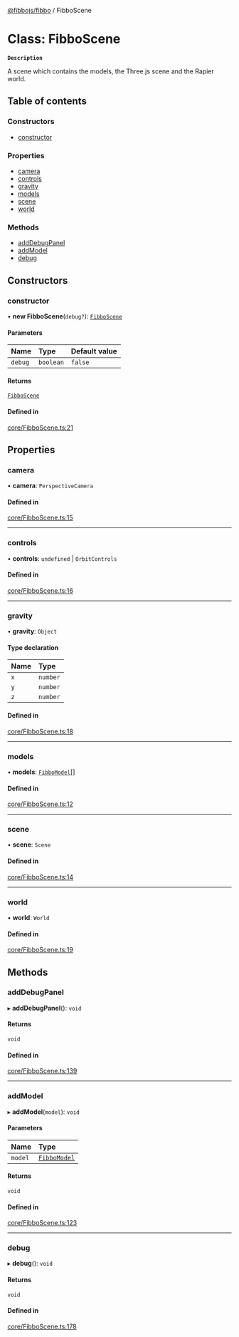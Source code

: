 [@fibbojs/fibbo](/api/index)  / FibboScene

# Class: FibboScene

**`Description`**

A scene which contains the models, the Three.js scene and the Rapier world.

## Table of contents

### Constructors

- [constructor](FibboScene.md#constructor)

### Properties

- [camera](FibboScene.md#camera)
- [controls](FibboScene.md#controls)
- [gravity](FibboScene.md#gravity)
- [models](FibboScene.md#models)
- [scene](FibboScene.md#scene)
- [world](FibboScene.md#world)

### Methods

- [addDebugPanel](FibboScene.md#adddebugpanel)
- [addModel](FibboScene.md#addmodel)
- [debug](FibboScene.md#debug)

## Constructors

### constructor

• **new FibboScene**(`debug?`): [`FibboScene`](FibboScene.md)

#### Parameters

| Name | Type | Default value |
| :------ | :------ | :------ |
| `debug` | `boolean` | `false` |

#### Returns

[`FibboScene`](FibboScene.md)

#### Defined in

[core/FibboScene.ts:21](https://github.com/fibbojs/fibbo/blob/39b31a0b731eac696fc5d788b95520a885d6af99/src/core/FibboScene.ts#L21)

## Properties

### camera

• **camera**: `PerspectiveCamera`

#### Defined in

[core/FibboScene.ts:15](https://github.com/fibbojs/fibbo/blob/39b31a0b731eac696fc5d788b95520a885d6af99/src/core/FibboScene.ts#L15)

___

### controls

• **controls**: `undefined` \| `OrbitControls`

#### Defined in

[core/FibboScene.ts:16](https://github.com/fibbojs/fibbo/blob/39b31a0b731eac696fc5d788b95520a885d6af99/src/core/FibboScene.ts#L16)

___

### gravity

• **gravity**: `Object`

#### Type declaration

| Name | Type |
| :------ | :------ |
| `x` | `number` |
| `y` | `number` |
| `z` | `number` |

#### Defined in

[core/FibboScene.ts:18](https://github.com/fibbojs/fibbo/blob/39b31a0b731eac696fc5d788b95520a885d6af99/src/core/FibboScene.ts#L18)

___

### models

• **models**: [`FibboModel`](FibboModel.md)[]

#### Defined in

[core/FibboScene.ts:12](https://github.com/fibbojs/fibbo/blob/39b31a0b731eac696fc5d788b95520a885d6af99/src/core/FibboScene.ts#L12)

___

### scene

• **scene**: `Scene`

#### Defined in

[core/FibboScene.ts:14](https://github.com/fibbojs/fibbo/blob/39b31a0b731eac696fc5d788b95520a885d6af99/src/core/FibboScene.ts#L14)

___

### world

• **world**: `World`

#### Defined in

[core/FibboScene.ts:19](https://github.com/fibbojs/fibbo/blob/39b31a0b731eac696fc5d788b95520a885d6af99/src/core/FibboScene.ts#L19)

## Methods

### addDebugPanel

▸ **addDebugPanel**(): `void`

#### Returns

`void`

#### Defined in

[core/FibboScene.ts:139](https://github.com/fibbojs/fibbo/blob/39b31a0b731eac696fc5d788b95520a885d6af99/src/core/FibboScene.ts#L139)

___

### addModel

▸ **addModel**(`model`): `void`

#### Parameters

| Name | Type |
| :------ | :------ |
| `model` | [`FibboModel`](FibboModel.md) |

#### Returns

`void`

#### Defined in

[core/FibboScene.ts:123](https://github.com/fibbojs/fibbo/blob/39b31a0b731eac696fc5d788b95520a885d6af99/src/core/FibboScene.ts#L123)

___

### debug

▸ **debug**(): `void`

#### Returns

`void`

#### Defined in

[core/FibboScene.ts:178](https://github.com/fibbojs/fibbo/blob/39b31a0b731eac696fc5d788b95520a885d6af99/src/core/FibboScene.ts#L178)
